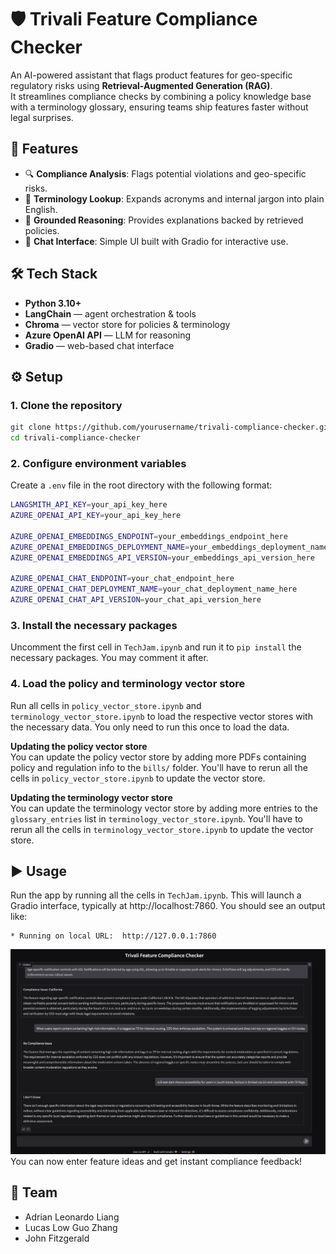 # 🛡️ Trivali Feature Compliance Checker

An AI-powered assistant that flags product features for geo-specific regulatory risks using **Retrieval-Augmented Generation (RAG)**.  
It streamlines compliance checks by combining a policy knowledge base with a terminology glossary, ensuring teams ship features faster without legal surprises.


## 🚀 Features
- 🔍 **Compliance Analysis**: Flags potential violations and geo-specific risks.  
- 📖 **Terminology Lookup**: Expands acronyms and internal jargon into plain English.  
- 🧾 **Grounded Reasoning**: Provides explanations backed by retrieved policies.  
- 💬 **Chat Interface**: Simple UI built with Gradio for interactive use.  



## 🛠️ Tech Stack
- **Python 3.10+**
- **LangChain** — agent orchestration & tools  
- **Chroma** — vector store for policies & terminology  
- **Azure OpenAI API** — LLM for reasoning  
- **Gradio** — web-based chat interface  


## ⚙️ Setup

### 1. Clone the repository
```bash
git clone https://github.com/yourusername/trivali-compliance-checker.git
cd trivali-compliance-checker
```
### 2. Configure environment variables
Create a `.env` file in the root directory with the following format:
```bash
LANGSMITH_API_KEY=your_api_key_here
AZURE_OPENAI_API_KEY=your_api_key_here

AZURE_OPENAI_EMBEDDINGS_ENDPOINT=your_embeddings_endpoint_here
AZURE_OPENAI_EMBEDDINGS_DEPLOYMENT_NAME=your_embeddings_deployment_name_here
AZURE_OPENAI_EMBEDDINGS_API_VERSION=your_embeddings_api_version_here

AZURE_OPENAI_CHAT_ENDPOINT=your_chat_endpoint_here
AZURE_OPENAI_CHAT_DEPLOYMENT_NAME=your_chat_deployment_name_here
AZURE_OPENAI_CHAT_API_VERSION=your_chat_api_version_here
```

### 3. Install the necessary packages
Uncomment the first cell in `TechJam.ipynb` and run it to `pip install` the necessary packages. You may comment it after.

### 4. Load the policy and terminology vector store
Run all cells in `policy_vector_store.ipynb` and `terminology_vector_store.ipynb` to load the respective vector stores with the necessary data. You only need to run this once to load the data.

**Updating the policy vector store** <br>
You can update the policy vector store by adding more PDFs containing policy and regulation info to the `bills/` folder. You'll have to rerun all the cells in `policy_vector_store.ipynb` to update the vector store.

**Updating the terminology vector store** <br>
You can update the terminology vector store by adding more entries to the `glossary_entries` list in `terminology_vector_store.ipynb`. You'll have to rerun all the cells in `terminology_vector_store.ipynb` to update the vector store.

## ▶️ Usage
Run the app by running all the cells in `TechJam.ipynb`. This will launch a Gradio interface, typically at http://localhost:7860. You should see an output like:
```
* Running on local URL:  http://127.0.0.1:7860
```

![Screenshot of Trivali Compliance Checker](screenshot.png)
You can now enter feature ideas and get instant compliance feedback!

## 👥 Team 
- Adrian Leonardo Liang
- Lucas Low Guo Zhang
- John Fitzgerald